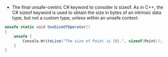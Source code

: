 - The final unsafe-centric C# keyword to consider is sizeof. As in C++, the C# sizeof keyword is used to obtain the size in bytes of an intrinsic data type, but not a custom type, unless within an unsafe context.

```csharp
unsafe static void UseSizeOfOperator()  
{  
	unsafe {  
		Console.WriteLine("The size of Point is {0}.", sizeof(Point));  
	}  
}
```